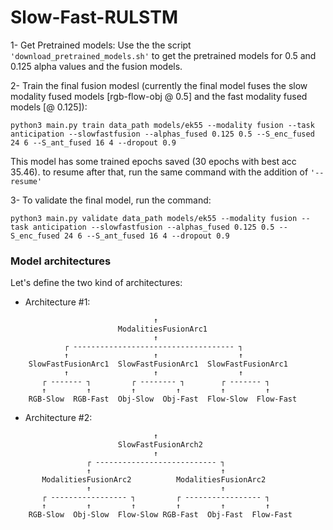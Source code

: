 # Slow-Fast-RULSTM

1- Get Pretrained models:
  Use the the script ```'download_pretrained_models.sh'``` to get the pretrained models for 0.5 and 0.125 alpha values and the fusion models.

2- Train the final fusion modesl (currently the final model fuses the slow modality fused models [rgb-flow-obj @ 0.5] and the fast modality fused models [@ 0.125]):

```
python3 main.py train data_path models/ek55 --modality fusion --task anticipation --slowfastfusion --alphas_fused 0.125 0.5 --S_enc_fused 24 6 --S_ant_fused 16 4 --dropout 0.9
```

This model has some trained epochs saved (30 epochs with best acc 35.46). to resume after that, run the same command with the addition of ```'--resume'```

3- To validate the final model, run the command:

```
python3 main.py validate data_path models/ek55 --modality fusion --task anticipation --slowfastfusion --alphas_fused 0.125 0.5 --S_enc_fused 24 6 --S_ant_fused 16 4 --dropout 0.9
```

### Model architectures

Let's define the two kind of architectures:

* Architecture #1:
```console
                                ↑
                        ModalitiesFusionArc1
                                ↑
            ┌ ------------------------------------ ┐
            ↑                   ↑                  ↑
    SlowFastFusionArc1  SlowFastFusionArc1  SlowFastFusionArc1
            ↑                   ↑                  ↑
       ┌ ------- ┐         ┌ -------- ┐        ┌ ------- ┐
       ↑         ↑         ↑         ↑         ↑         ↑   
    RGB-Slow  RGB-Fast  Obj-Slow  Obj-Fast  Flow-Slow  Flow-Fast
```

* Architecture #2:
```console
                                ↑
                        SlowFastFusionArch2
                                ↑
                 ┌ --------------------------- ┐
                 ↑                             ↑
       ModalitiesFusionArc2          ModalitiesFusionArc2
                 ↑                             ↑
       ┌ ----------------- ┐         ┌ ----------------- ┐
       ↑         ↑         ↑         ↑         ↑         ↑
    RGB-Slow  Obj-Slow  Flow-Slow RGB-Fast  Obj-Fast  Flow-Fast
```
